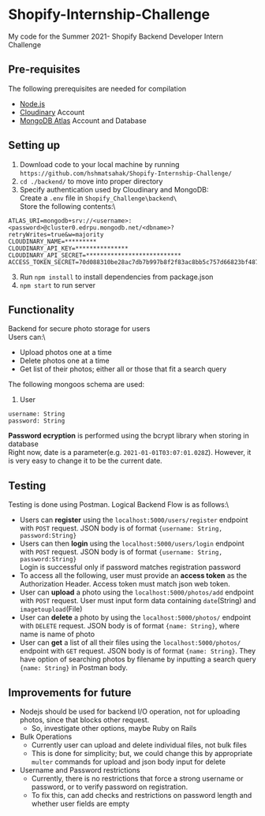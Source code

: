 # Shopify-Internship-Challenge
My code for the Summer 2021- Shopify Backend Developer Intern Challenge

## Pre-requisites
The following prerequisites are needed for compilation
- [Node.js](https://nodejs.org/en/)
- [Cloudinary](https://cloudinary.com/) Account
- [MongoDB Atlas](https://www.mongodb.com/cloud/atlas) Account and Database

## Setting up
1. Download code to your local machine by running `https://github.com/hshmatsahak/Shopify-Internship-Challenge/`
2. `cd ./backend/` to move into proper directory
3. Specify authentication used by Cloudinary and MongoDB:\
Create a `.env` file in `Shopify_Challenge\backend\`  
Store the following contents:\
```
ATLAS_URI=mongodb+srv://<username>:<password>@cluster0.edrpu.mongodb.net/<dbname>?retryWrites=true&w=majority
CLOUDINARY_NAME=*********
CLOUDINARY_API_KEY=***************
CLOUDINARY_API_SECRET=***************************
ACCESS_TOKEN_SECRET=70d088310be28ac7db7b997b8f2f83ac8bb5c757d66823bf487be9a2cb4d7ebd566c480d3ffab985d537f9043624a0a6b3b6956ee8208d351c1ecfc0d02ad23b
```
3. Run `npm install` to install dependencies from package.json
4. `npm start` to run server

## Functionality
Backend for secure photo storage for users\
Users can:\
- Upload photos one at a time
- Delete photos one at a time
- Get list of their photos; either all or those that fit a search query

The following mongoos schema are used:
1. User
```
username: String
password: String
```
**Password ecryption** is performed using the bcrypt library when storing in database\
Right now, date is a parameter(e.g. `2021-01-01T03:07:01.028Z`). However, it is very easy to change it to be the current date.

## Testing
Testing is done using Postman.
Logical Backend Flow is as follows:\
- Users can **register** using the `localhost:5000/users/register` endpoint with `POST` request. JSON body is of format `{username: String, password:String}`
- Users can then **login** using the `localhost:5000/users/login` endpoint with `POST` request. JSON body is of format `{username: String, password:String}`\
Login is successful only if password matches registration password
- To access all the following, user must provide an **access token** as the Authorization Header. Access token must match json web token.
- User can **upload** a photo using the `localhost:5000/photos/add` endpoint with `POST` request. User must input form data containing `date`(String) and `imagetoupload`(File)
- User can **delete** a photo by using the `localhost:5000/photos/` endpoint with `DELETE` request. JSON body is of format `{name: String}`, where name is name of photo
- User can **get** a list of all their files using the `localhost:5000/photos/` endpoint with `GET` request. JSON body is of format `{name: String}`. They have option of searching photos by filename by inputting a search query `{name: String}` in Postman body.

## Improvements for future
- Nodejs should be used for backend I/O operation, not for uploading photos, since that blocks other request. 
    - So, investigate other options, maybe Ruby on Rails
- Bulk Operations
    - Currently user can upload and delete individual files, not bulk files
    - This is done for simplicity; but, we could change this by appropriate `multer` commands for upload and json body input for delete
- Username and Password restrictions
    - Currently, there is no restrictions that force a strong username or password, or to verify password on registration.
    - To fix this, can add checks and restrictions on password length and whether user fields are empty



